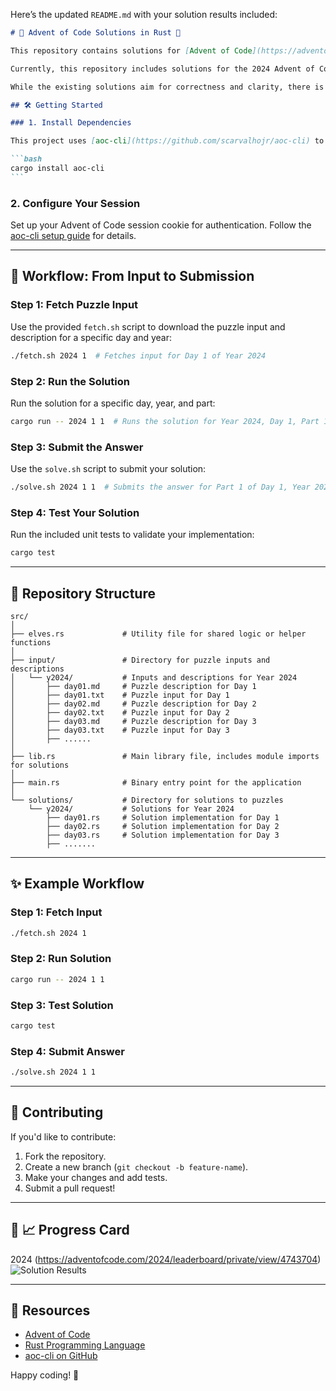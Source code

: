 Here’s the updated `README.md` with your solution results included:

````markdown
# 🎄 Advent of Code Solutions in Rust 🦀

This repository contains solutions for [Advent of Code](https://adventofcode.com) challenges implemented in Rust. It includes tools and scripts to manage inputs, run solutions, and automate submissions.

Currently, this repository includes solutions for the 2024 Advent of Code puzzles. The long-term goal is to extend this repository to include solutions for all Advent of Code puzzles starting from 2015.

While the existing solutions aim for correctness and clarity, there is room for optimization. Contributions are welcome to refine these solutions, making them more efficient and idiomatic in Rust. Collaboration is encouraged to make this repository a resourceful guide for solving Advent of Code challenges in Rust.

## 🛠️ Getting Started

### 1. Install Dependencies

This project uses [aoc-cli](https://github.com/scarvalhojr/aoc-cli) to manage puzzle inputs and submissions. Install it with:

```bash
cargo install aoc-cli
```
````

### 2. Configure Your Session

Set up your Advent of Code session cookie for authentication. Follow the [aoc-cli setup guide](https://github.com/scarvalhojr/aoc-cli#setup) for details.

---

## 📜 Workflow: From Input to Submission

### Step 1: Fetch Puzzle Input

Use the provided `fetch.sh` script to download the puzzle input and description for a specific day and year:

```bash
./fetch.sh 2024 1  # Fetches input for Day 1 of Year 2024
```

### Step 2: Run the Solution

Run the solution for a specific day, year, and part:

```bash
cargo run -- 2024 1 1  # Runs the solution for Year 2024, Day 1, Part 1
```

### Step 3: Submit the Answer

Use the `solve.sh` script to submit your solution:

```bash
./solve.sh 2024 1 1  # Submits the answer for Part 1 of Day 1, Year 2024
```

### Step 4: Test Your Solution

Run the included unit tests to validate your implementation:

```bash
cargo test
```

---

## 📂 Repository Structure

```
src/
│
├── elves.rs             # Utility file for shared logic or helper functions
│
├── input/               # Directory for puzzle inputs and descriptions
│   └── y2024/           # Inputs and descriptions for Year 2024
│       ├── day01.md     # Puzzle description for Day 1
│       ├── day01.txt    # Puzzle input for Day 1
│       ├── day02.md     # Puzzle description for Day 2
│       ├── day02.txt    # Puzzle input for Day 2
│       ├── day03.md     # Puzzle description for Day 3
│       ├── day03.txt    # Puzzle input for Day 3
│       ├── ......
│
├── lib.rs               # Main library file, includes module imports for solutions
│
├── main.rs              # Binary entry point for the application
│
└── solutions/           # Directory for solutions to puzzles
    └── y2024/           # Solutions for Year 2024
        ├── day01.rs     # Solution implementation for Day 1
        ├── day02.rs     # Solution implementation for Day 2
        ├── day03.rs     # Solution implementation for Day 3
        ├── .......

```

---

## ✨ Example Workflow

### Step 1: Fetch Input

```bash
./fetch.sh 2024 1
```

### Step 2: Run Solution

```bash
cargo run -- 2024 1 1
```

### Step 3: Test Solution

```bash
cargo test
```

### Step 4: Submit Answer

```bash
./solve.sh 2024 1 1
```

---

## 🌟 Contributing

If you'd like to contribute:

1. Fork the repository.
2. Create a new branch (`git checkout -b feature-name`).
3. Make your changes and add tests.
4. Submit a pull request!

---

## 🎉 📈 Progress Card

2024 (https://adventofcode.com/2024/leaderboard/private/view/4743704)
![Solution Results](https://github.com/user-attachments/assets/1d4bef48-1171-4e37-b467-d549a861ceee)

---

## 🔗 Resources

- [Advent of Code](https://adventofcode.com)
- [Rust Programming Language](https://www.rust-lang.org)
- [aoc-cli on GitHub](https://github.com/scarvalhojr/aoc-cli)

Happy coding! 🎉

```

```
